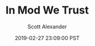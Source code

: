 ---
layout: podcast
title: "In Mod We Trust"
author: Scott Alexander
description: https://slatestarcodex.com/2019/02/27/in-mod-we-trust/
date: 2019-02-27 23:09:00 PST
length: 2288451
duration: 572
guid: in-mod-we-trust
---